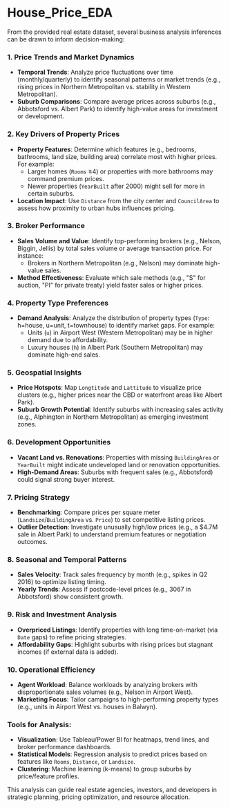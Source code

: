 # House_Price_EDA

From the provided real estate dataset, several business analysis inferences can be drawn to inform decision-making:

### 1. **Price Trends and Market Dynamics**
   - **Temporal Trends**: Analyze price fluctuations over time (monthly/quarterly) to identify seasonal patterns or market trends (e.g., rising prices in Northern Metropolitan vs. stability in Western Metropolitan).
   - **Suburb Comparisons**: Compare average prices across suburbs (e.g., Abbotsford vs. Albert Park) to identify high-value areas for investment or development.

### 2. **Key Drivers of Property Prices**
   - **Property Features**: Determine which features (e.g., bedrooms, bathrooms, land size, building area) correlate most with higher prices. For example:
     - Larger homes (`Rooms` ≥4) or properties with more bathrooms may command premium prices.
     - Newer properties (`YearBuilt` after 2000) might sell for more in certain suburbs.
   - **Location Impact**: Use `Distance` from the city center and `CouncilArea` to assess how proximity to urban hubs influences pricing.

### 3. **Broker Performance**
   - **Sales Volume and Value**: Identify top-performing brokers (e.g., Nelson, Biggin, Jellis) by total sales volume or average transaction price. For instance:
     - Brokers in Northern Metropolitan (e.g., Nelson) may dominate high-value sales.
   - **Method Effectiveness**: Evaluate which sale methods (e.g., "S" for auction, "PI" for private treaty) yield faster sales or higher prices.

### 4. **Property Type Preferences**
   - **Demand Analysis**: Analyze the distribution of property types (`Type`: h=house, u=unit, t=townhouse) to identify market gaps. For example:
     - Units (`u`) in Airport West (Western Metropolitan) may be in higher demand due to affordability.
     - Luxury houses (`h`) in Albert Park (Southern Metropolitan) may dominate high-end sales.

### 5. **Geospatial Insights**
   - **Price Hotspots**: Map `Longtitude` and `Lattitude` to visualize price clusters (e.g., higher prices near the CBD or waterfront areas like Albert Park).
   - **Suburb Growth Potential**: Identify suburbs with increasing sales activity (e.g., Alphington in Northern Metropolitan) as emerging investment zones.

### 6. **Development Opportunities**
   - **Vacant Land vs. Renovations**: Properties with missing `BuildingArea` or `YearBuilt` might indicate undeveloped land or renovation opportunities.
   - **High-Demand Areas**: Suburbs with frequent sales (e.g., Abbotsford) could signal strong buyer interest.

### 7. **Pricing Strategy**
   - **Benchmarking**: Compare prices per square meter (`Landsize`/`BuildingArea` vs. `Price`) to set competitive listing prices.
   - **Outlier Detection**: Investigate unusually high/low prices (e.g., a $4.7M sale in Albert Park) to understand premium features or negotiation outcomes.

### 8. **Seasonal and Temporal Patterns**
   - **Sales Velocity**: Track sales frequency by month (e.g., spikes in Q2 2016) to optimize listing timing.
   - **Yearly Trends**: Assess if postcode-level prices (e.g., 3067 in Abbotsford) show consistent growth.

### 9. **Risk and Investment Analysis**
   - **Overpriced Listings**: Identify properties with long time-on-market (via `Date` gaps) to refine pricing strategies.
   - **Affordability Gaps**: Highlight suburbs with rising prices but stagnant incomes (if external data is added).

### 10. **Operational Efficiency**
   - **Agent Workload**: Balance workloads by analyzing brokers with disproportionate sales volumes (e.g., Nelson in Airport West).
   - **Marketing Focus**: Tailor campaigns to high-performing property types (e.g., units in Airport West vs. houses in Balwyn).

### Tools for Analysis:
- **Visualization**: Use Tableau/Power BI for heatmaps, trend lines, and broker performance dashboards.
- **Statistical Models**: Regression analysis to predict prices based on features like `Rooms`, `Distance`, or `Landsize`.
- **Clustering**: Machine learning (k-means) to group suburbs by price/feature profiles.

This analysis can guide real estate agencies, investors, and developers in strategic planning, pricing optimization, and resource allocation.
